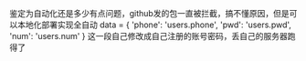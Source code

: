 鉴定为自动化还是多少有点问题，github发的包一直被拦截，搞不懂原因，但是可以本地化部署实现全自动
data = {
    'phone': 'users.phone',
    'pwd': 'users.pwd',
    'num': 'users.num'
}
这一段自己修改成自己注册的账号密码，丢自己的服务器跑得了
